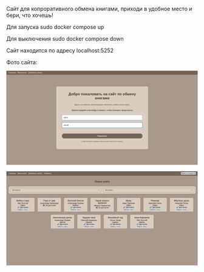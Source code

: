 Сайт для копроративного обмена книгами, приходи в удобное место и бери, что хочешь!

Для запуска sudo docker compose up

Для выключения sudo docker compose down

Сайт находится по адресу localhost:5252

Фото сайта:

![image](photos/authorization.png)

![image](photos/main_page.png)

